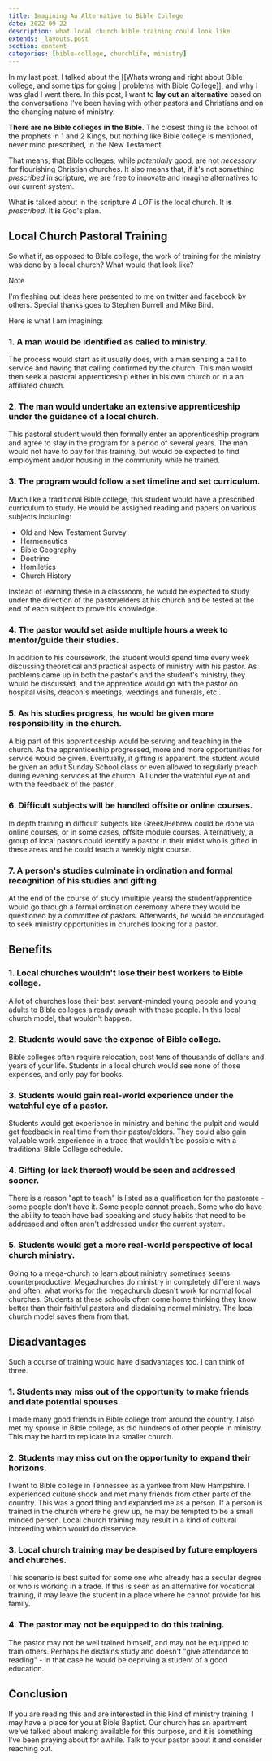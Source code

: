 ```yaml
---
title: Imagining An Alternative to Bible College 
date: 2022-09-22
description: what local church bible training could look like
extends: _layouts.post
section: content
categories: [bible-college, churchlife, ministry]
---
```


In my last post, I talked about the [[Whats wrong and right about Bible college, and some tips for going | problems with Bible College]], and why I was glad I went there.  In this post, I want to **lay out an alternative** based on the conversations I've been having with other pastors and Christians and on the changing nature of ministry.

**There are no Bible colleges in the Bible.**  The closest thing is the school of the prophets in 1 and 2 Kings, but nothing like Bible college is mentioned, never mind prescribed, in the New Testament.

That means, that Bible colleges, while *potentially* good, are not *necessary* for flourishing Christian churches. It also means that, if it's not something *prescribed* in scripture, we are free to innovate and imagine alternatives to our current system.

What **is** talked about in the scripture *A LOT* is the local church.  It **is** *prescribed*. It **is** God's plan.  

## Local Church Pastoral Training

So what if, as opposed to Bible college, the work of training for the ministry was done by a local church?  What would that look like?  

> [!note]
> I'm fleshing out ideas here presented to me on twitter and facebook by others.  Special thanks goes to Stephen Burrell and Mike Bird.

Here is what I am imagining:

### 1. A man would be identified as called to ministry.
The process would start as it usually does, with a man sensing a call to service and having that calling confirmed by the church.  This man would then seek a pastoral apprenticeship either in his own church or in a an affiliated church.

### 2. The man would undertake an extensive apprenticeship under the guidance of a local church.
This pastoral student would then formally enter an apprenticeship program and agree to stay in the program for a period of several years.  The man would not have to pay for this training, but would be expected to find employment and/or housing in the community while he trained.

### 3. The program would follow a set timeline and set curriculum.
Much like a traditional Bible college, this student would have a prescribed curriculum to study.  He would be assigned reading and papers on various subjects including:

- Old and New Testament Survey
- Hermeneutics
- Bible Geography
- Doctrine
- Homiletics
- Church History

Instead of learning these in a classroom, he would be expected to study under the direction of the pastor/elders at his church and be tested at the end of each subject to prove his knowledge.

### 4. The pastor would set aside multiple hours a week to mentor/guide their studies.

In addition to his coursework, the student would spend time every week discussing theoretical and practical aspects of ministry with his pastor.  As problems came up in both the pastor's and the student's ministry, they would be discussed, and the apprentice would go with the pastor on hospital visits, deacon's meetings, weddings and funerals, etc..

### 5. As his studies progress, he would be given more responsibility in the church.

A big part of this apprenticeship would be serving and teaching in the church.  As the apprenticeship progressed, more and more opportunities for service would be given.  Eventually, if gifting is apparent, the student would be given an adult Sunday School class or even allowed to regularly preach during evening services at the church.  All under the watchful eye of and with the feedback of the pastor.

### 6. Difficult subjects will be handled offsite or online courses.

In depth training in difficult subjects like Greek/Hebrew could be done via online courses, or in some cases, offsite module courses.  Alternatively, a group of local pastors could identify a pastor in their midst who is gifted in these areas and he could teach a weekly night course.

### 7. A person's studies culminate in ordination and formal recognition of his studies and gifting.

At the end of the course of study (multiple years) the student/apprentice would go through a formal ordination ceremony where they would be questioned by a committee of pastors.  Afterwards, he would be encouraged to seek ministry opportunities in churches looking for a pastor.

## Benefits

### 1. Local churches wouldn't lose their best workers to Bible college.
A lot of churches lose their best servant-minded young people and young adults to Bible colleges already awash with these people.  In this local church model, that wouldn't happen.

### 2. Students would save the expense of Bible college.
Bible colleges often require relocation, cost tens of thousands of dollars and years of your life.  Students in a local church would see none of those expenses, and only pay for books.  

### 3. Students would gain real-world experience under the watchful eye of a pastor.
Students would get experience in ministry and behind the pulpit and would get feedback in real time from their pastor/elders.  They could also gain valuable work experience in a trade that wouldn't be possible with a traditional Bible College schedule.

### 4. Gifting (or lack thereof) would be seen and addressed sooner.

There is a reason "apt to teach" is listed as a qualification for the pastorate - some people don't have it.  Some people cannot preach.   Some who do have the ability to teach have bad speaking and study habits that need to be addressed and often aren't addressed under the current system.  

### 5. Students would get a more real-world perspective of local church ministry.
Going to a mega-church to learn about ministry sometimes seems counterproductive.  Megachurches do ministry in completely different ways and often, what works for the megachurch doesn't work for normal local churches.  Students at these schools often come home thinking they know better than their faithful pastors and disdaining normal ministry.  The local church model saves them from that.


## Disadvantages
Such a course of training would have disadvantages too.  I can think of three.

### 1. Students may miss out of the opportunity to make friends and date potential spouses.

I made many good friends in Bible college from around the country. I also met my spouse in Bible college, as did hundreds of other people in ministry.  This may be hard to replicate in a smaller church.

### 2. Students may miss out on the opportunity to expand their horizons.
I went to Bible college in Tennessee as a yankee from New Hampshire.  I experienced culture shock and met many friends from other parts of the country.  This was a good thing and expanded me as a person.  If a person is trained in the church where he grew up, he may be tempted to be a small minded person.  Local church training may result in a kind of cultural inbreeding which would do disservice.

### 3. Local church training may be despised by future employers and churches.

This scenario is best suited for some one who already has a secular degree or who is working in a trade.  If this is seen as an alternative for vocational training, it may leave the student in a place where he cannot provide for his family.

### 4. The pastor may not be equipped to do this training.

The pastor may not be well trained himself, and may not be equipped to train others.  Perhaps he disdains study and doesn't "give attendance to reading" - in that case he would be depriving a student of a good education.

## Conclusion 

If you are reading this and are interested in this kind of ministry training, I may have a place for you at Bible Baptist.  Our church has an apartment we've talked about making available for this purpose, and it is something I've been praying about for awhile.  Talk to your pastor about it and consider reaching out.
